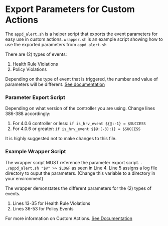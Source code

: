 # Export Parameters for Custom Actions

The `appd_alert.sh` is a helper script that exports the event parameters for easy use in custom actions.
`wrapper.sh` is an example script showing how to use the exported parameters from `appd_alert.sh`

There are (2) types of events:
  1. Health Rule Violations
  2. Policy Violations
  
Depending on the type of event that is triggered, the number and value of parameters will be different. [See documentation](https://docs.appdynamics.com/display/PRO41/Build+an+Alerting+Extension)

### Parameter Export Script

Depending on what version of the controller you are using. Change lines 386-388 accordingly:
  1. For 4.0.6 controller or less: `if is_hrv_event ${@:-1} = $SUCCESS`         
  2. For 4.0.6 or greater:  `if is_hrv_event ${@:(-3):1} = $SUCCESS`    
  
It is highly suggested not to make changes to this file.

### Example Wrapper Script

The wrapper script MUST reference the parameter export script. `. ./appd_alert.sh "$@" >> $LOGF` as seen in Line 4.
Line 5 assigns a log file directory to ouput the parameters. (Change this variable to a directory in your environment)

The wrapper demonstates the different parameters for the (2) types of events. 
  1. Lines 13-35 for Health Rule Violations
  2. Lines 36-53 for Policy Events

For more information on Custom Actions. [See Documentation](https://docs.appdynamics.com/display/PRO40/Custom+Actions)


